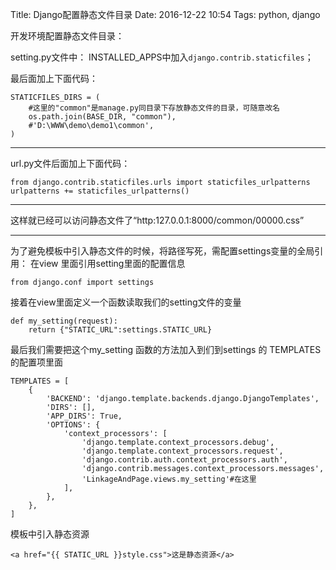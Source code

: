 Title: Django配置静态文件目录
Date: 2016-12-22 10:54
Tags: python, django


开发环境配置静态文件目录：

setting.py文件中：
INSTALLED_APPS中加入`django.contrib.staticfiles`；

最后面加上下面代码：

~~~
STATICFILES_DIRS = (
	#这里的"common"是manage.py同目录下存放静态文件的目录，可随意改名
    os.path.join(BASE_DIR, "common"),
    #'D:\WWW\demo\demo1\common',
)
~~~

* * * * *

url.py文件后面加上下面代码：

~~~
from django.contrib.staticfiles.urls import staticfiles_urlpatterns
urlpatterns += staticfiles_urlpatterns()
~~~


* * * * *
这样就已经可以访问静态文件了“http:127.0.0.1:8000/common/00000.css”

* * * * *


为了避免模板中引入静态文件的时候，将路径写死，需配置settings变量的全局引用：
在view 里面引用setting里面的配置信息
~~~
from django.conf import settings
~~~
接着在view里面定义一个函数读取我们的setting文件的变量
~~~
def my_setting(request):
    return {"STATIC_URL":settings.STATIC_URL}
~~~
最后我们需要把这个my_setting 函数的方法加入到们到settings 的 TEMPLATES 的配置项里面
~~~
TEMPLATES = [
    {
        'BACKEND': 'django.template.backends.django.DjangoTemplates',
        'DIRS': [],
        'APP_DIRS': True,
        'OPTIONS': {
            'context_processors': [
                'django.template.context_processors.debug',
                'django.template.context_processors.request',
                'django.contrib.auth.context_processors.auth',
                'django.contrib.messages.context_processors.messages',
                'LinkageAndPage.views.my_setting'#在这里
            ],
        },
    },
]
~~~
模板中引入静态资源
~~~
<a href="{{ STATIC_URL }}style.css">这是静态资源</a>
~~~
